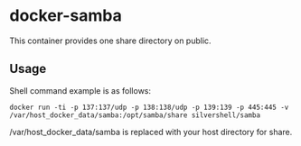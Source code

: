 # docker-samba

This container provides one share directory on public.

## Usage

Shell command example is as follows:

```
docker run -ti -p 137:137/udp -p 138:138/udp -p 139:139 -p 445:445 -v /var/host_docker_data/samba:/opt/samba/share silvershell/samba
```

/var/host_docker_data/samba is replaced with your host directory for share.
